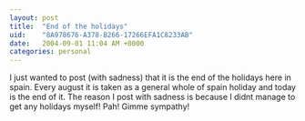 ```yaml
---
layout: post
title:  "End of the holidays"
uid:	"8A978676-A378-B266-17266EFA1C8233AB"
date:   2004-09-01 11:04 AM +0000
categories: personal
---
```

I just wanted to post (with sadness) that it is the end of the holidays here in spain. Every august it is taken as a general whole of spain holiday and today is the end of it. The reason I post with sadness is because I didnt manage to get any holidays myself! Pah! Gimme sympathy!
